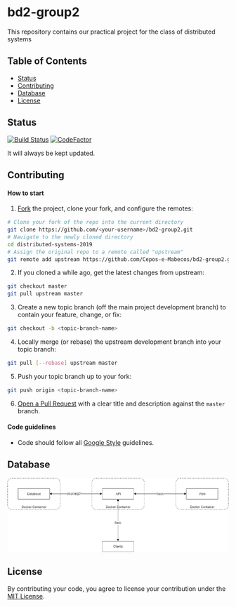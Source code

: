 # bd2-group2
This repository contains our practical project for the class of distributed systems
## Table of Contents
- [Status](#status)
- [Contributing](#contributing)
- [Database](#database)
- [License](#license)

## Status
[![Build Status](https://travis-ci.com/Cepos-e-Mabecos/bd2-group2.svg?branch=master)](https://travis-ci.com/Cepos-e-Mabecos/bd2-group2)
[![CodeFactor](https://www.codefactor.io/repository/github/cepos-e-mabecos/bd2-group2/badge/master)](https://www.codefactor.io/repository/github/cepos-e-mabecos/bd2-group2/overview/master)

It will always be kept updated.
## Contributing
#### How to start
1. [Fork](https://help.github.com/articles/fork-a-repo/) the project, clone your fork, and configure the remotes:
```bash
# Clone your fork of the repo into the current directory
git clone https://github.com/<your-username>/bd2-group2.git
# Navigate to the newly cloned directory
cd distributed-systems-2019
# Assign the original repo to a remote called "upstream"
git remote add upstream https://github.com/Cepos-e-Mabecos/bd2-group2.git
```
2. If you cloned a while ago, get the latest changes from upstream:
```bash
git checkout master
git pull upstream master
```
3. Create a new topic branch (off the main project development branch) to contain your feature, change, or fix:
```bash
git checkout -b <topic-branch-name>
```
4. Locally merge (or rebase) the upstream development branch into your topic branch:
```bash
git pull [--rebase] upstream master
```
5. Push your topic branch up to your fork:
```bash
git push origin <topic-branch-name>
```
6. [Open a Pull Request](https://help.github.com/articles/about-pull-requests/) with a clear title and description against the `master` branch.

#### Code guidelines
- Code should follow all [Google Style](https://google.github.io/styleguide/javaguide.html) guidelines.

## Database
![implementation](implementation.png)

## License
By contributing your code, you agree to license your contribution under the [MIT License](https://github.com/Cepos-e-Mabecos/bd2-group2/blob/master/LICENSE).
